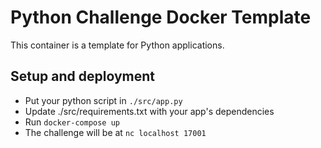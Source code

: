 # Python Challenge Docker Template

This container is a template for Python applications.

## Setup and deployment
- Put your python script in `./src/app.py`
- Update ./src/requirements.txt with your app's dependencies
- Run `docker-compose up`
- The challenge will be at `nc localhost 17001`

